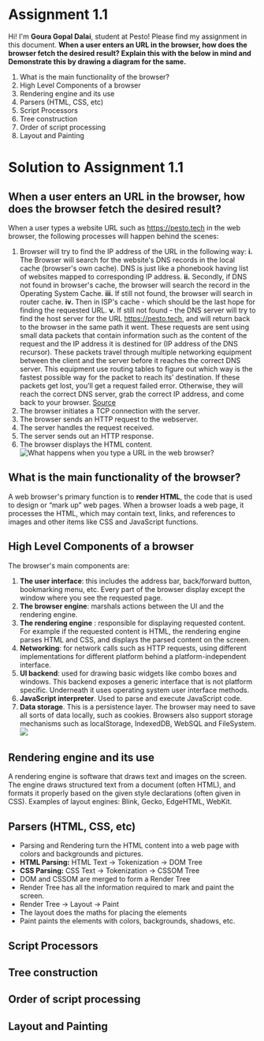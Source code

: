 # Assignment 1.1

Hi! I'm **Goura Gopal Dalai**, student at Pesto! Please find my assignment in this document.
**When a user enters an URL in the browser, how does the browser fetch the desired result? Explain this with the below in mind and Demonstrate this by drawing a diagram for the same.**
1. What is the main functionality of the browser?
2. High Level Components of a browser
3. Rendering engine and its use
4. Parsers (HTML, CSS, etc)
5. Script Processors
6. Tree construction
7. Order of script processing
8. Layout and Painting


# Solution to Assignment 1.1

## When a user enters an URL in the browser, how does the browser fetch the desired result?

When a user types a website URL such as https://pesto.tech in the web browser, the following processes will happen behind the scenes:
1. Browser will try to find the IP address of the URL in the following way: 
**i.** The Browser will search for the website's DNS records in the local cache (browser's own cache). DNS is just like a phonebook having list of websites mapped to corresponding IP address.
**ii.** Secondly, if DNS not found in browser's cache, the browser will search the record in the Operating System Cache.
**iii.** If still not found, the browser will search in router cache.
**iv.** Then in ISP's cache - which should be the last hope for finding the requested URL.
**v.** If still not found - the DNS server will try to find the host server for the URL https://pesto.tech, and will return back to the browser in the same path it went. 
These requests are sent using small data packets that contain information such as the content of the request and the IP address it is destined for (IP address of the DNS recursor). These packets travel through multiple networking equipment between the client and the server before it reaches the correct DNS server. This equipment use routing tables to figure out which way is the fastest possible way for the packet to reach its’ destination. If these packets get lost, you’ll get a request failed error. Otherwise, they will reach the correct DNS server, grab the correct IP address, and come back to your browser. [Source](https://medium.com/@maneesha.wijesinghe1/what-happens-when-you-type-an-url-in-the-browser-and-press-enter-bb0aa2449c1a)
2. The browser initiates a TCP connection with the server.
3. The browser sends an HTTP request to the webserver.
4. The server handles the request received.
5. The server sends out an HTTP response.
6. The browser displays the HTML content.
![What happens when you type a URL in the web browser?](https://s3.ap-south-1.amazonaws.com/afteracademy-server-uploads/what-happens-when-you-type-a-url-in-the-web-browser-request-response-f68c0cb95019db02.jpg)
## What is the main functionality of the browser?

A web browser's primary function is to **render HTML**, the code that is used to design or “mark up” web pages. When a browser loads a web page, it processes the HTML, which may contain text, links, and references to images and other items like CSS and JavaScript functions.

## High Level Components of a browser

The browser's main components are:

1.  **The user interface**: this includes the address bar, back/forward button, bookmarking menu, etc. Every part of the browser display except the window where you see the requested page.
2.  **The browser engine**: marshals actions between the UI and the rendering engine.
3.  **The rendering engine** : responsible for displaying requested content. For example if the requested content is HTML, the rendering engine parses HTML and CSS, and displays the parsed content on the screen.
4.  **Networking**: for network calls such as HTTP requests, using different implementations for different platform behind a platform-independent interface.
5.  **UI backend**: used for drawing basic widgets like combo boxes and windows. This backend exposes a generic interface that is not platform specific. Underneath it uses operating system user interface methods.
6.  **JavaScript interpreter**. Used to parse and execute JavaScript code.
7.  **Data storage**. This is a persistence layer. The browser may need to save all sorts of data locally, such as cookies. Browsers also support storage mechanisms such as localStorage, IndexedDB, WebSQL and FileSystem.
![](https://www.html5rocks.com/en/tutorials/internals/howbrowserswork/layers.png)

## Rendering engine and its use

A rendering engine is software that draws text and images on the screen. The engine draws structured text from a document (often HTML), and formats it properly based on the given style declarations (often given in CSS). Examples of layout engines: Blink, Gecko, EdgeHTML, WebKit.

## Parsers (HTML, CSS, etc)

-   Parsing and Rendering turn the HTML content into a web page with colors and backgrounds and pictures.
-   **HTML Parsing:**  HTML Text -> Tokenization -> DOM Tree
-   **CSS Parsing:**  CSS Text -> Tokenization -> CSSOM Tree
-   DOM and CSSOM are merged to form a Render Tree
-   Render Tree has all the information required to mark and paint the screen.
-   Render Tree -> Layout -> Paint
-   The layout does the maths for placing the elements
-   Paint paints the elements with colors, backgrounds, shadows, etc.

## Script Processors


## Tree construction



## Order of script processing



## Layout and Painting



